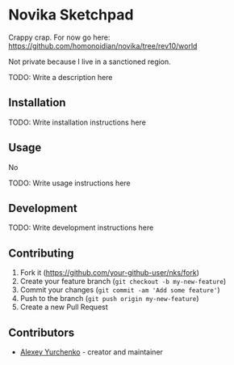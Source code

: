 # Novika Sketchpad

Crappy crap. For now go here: <https://github.com/homonoidian/novika/tree/rev10/world>

Not private because I live in a sanctioned region.

TODO: Write a description here

## Installation

TODO: Write installation instructions here

## Usage

No

TODO: Write usage instructions here

## Development

TODO: Write development instructions here

## Contributing

1. Fork it (<https://github.com/your-github-user/nks/fork>)
2. Create your feature branch (`git checkout -b my-new-feature`)
3. Commit your changes (`git commit -am 'Add some feature'`)
4. Push to the branch (`git push origin my-new-feature`)
5. Create a new Pull Request

## Contributors

- [Alexey Yurchenko](https://github.com/your-github-user) - creator and maintainer
